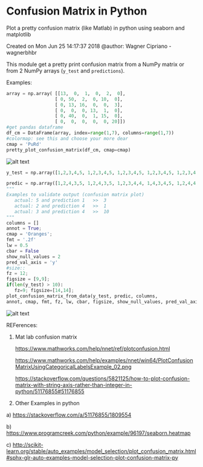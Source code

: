 # Confusion Matrix in Python
Plot a pretty confusion matrix (like Matlab) in python using seaborn and matplotlib


Created on Mon Jun 25 14:17:37 2018
@author: Wagner Cipriano - wagnerbhbr


This module get a pretty print confusion matrix from a NumPy matrix or from 2 NumPy arrays (`y_test` and `predictions`).

Examples:
```python
array = np.array( [[13,  0,  1,  0,  2,  0],
                  [ 0, 50,  2,  0, 10,  0],
                  [ 0, 13, 16,  0,  0,  3],
                  [ 0,  0,  0, 13,  1,  0],
                  [ 0, 40,  0,  1, 15,  0],
                  [ 0,  0,  0,  0,  0, 20]])
#get pandas dataframe
df_cm = DataFrame(array, index=range(1,7), columns=range(1,7))
#colormap: see this and choose your more dear
cmap = 'PuRd'
pretty_plot_confusion_matrix(df_cm, cmap=cmap)
```
![alt text](https://raw.githubusercontent.com/khuyentran1401/pretty-print-confusion-matrix/master/Screenshots/Conf_matrix_default.png)

```python
y_test = np.array([1,2,3,4,5, 1,2,3,4,5, 1,2,3,4,5, 1,2,3,4,5, 1,2,3,4,5, 1,2,3,4,5, 1,2,3,4,5, 1,2,3,4,5, 1,2,3,4,5, 1,2,3,4,5, 1,2,3,4,5, 1,2,3,4,5, 1,2,3,4,5, 1,2,3,4,5, 1,2,3,4,5, 1,2,3,4,5, 1,2,3,4,5, 1,2,3,4,5, 1,2,3,4,5, 1,2,3,4,5, 1,2,3,4,5, 1,2,3,4,5])

predic = np.array([1,2,4,3,5, 1,2,4,3,5, 1,2,3,4,4, 1,4,3,4,5, 1,2,4,4,5, 1,2,4,4,5, 1,2,4,4,5, 1,2,4,4,5, 1,2,3,3,5, 1,2,3,3,5, 1,2,3,4,4, 1,2,3,4,1, 1,2,3,4,1, 1,2,3,4,1, 1,2,4,4,5, 1,2,4,4,5, 1,2,4,4,5, 1,2,4,4,5, 1,2,3,4,5, 1,2,3,4,5, 1,2,3,4,5, 1,2,3,4,5])
"""
Examples to validate output (confusion matrix plot)
   actual: 5 and prediction 1   >>  3
   actual: 2 and prediction 4   >>  1
   actual: 3 and prediction 4   >>  10
"""
columns = []
annot = True;
cmap = 'Oranges';
fmt = '.2f'
lw = 0.5
cbar = False
show_null_values = 2
pred_val_axis = 'y'
#size::
fz = 12;
figsize = [9,9];
if(len(y_test) > 10):
   fz=9; figsize=[14,14];
plot_confusion_matrix_from_data(y_test, predic, columns,
annot, cmap, fmt, fz, lw, cbar, figsize, show_null_values, pred_val_axis)
```

![alt text](https://raw.githubusercontent.com/khuyentran1401/pretty-print-confusion-matrix/master/Screenshots/Conf_matrix_default_2.png)




REFerences:
1. Mat lab confusion matrix

   https://www.mathworks.com/help/nnet/ref/plotconfusion.html
   
   https://www.mathworks.com/help/examples/nnet/win64/PlotConfusionMatrixUsingCategoricalLabelsExample_02.png

   https://stackoverflow.com/questions/5821125/how-to-plot-confusion-matrix-with-string-axis-rather-than-integer-in-python/51176855#51176855


2. Other Examples in python
  
  a) https://stackoverflow.com/a/51176855/1809554
  
  b) https://www.programcreek.com/python/example/96197/seaborn.heatmap

  c) http://scikit-learn.org/stable/auto_examples/model_selection/plot_confusion_matrix.html#sphx-glr-auto-examples-model-selection-plot-confusion-matrix-py
